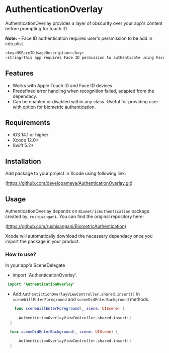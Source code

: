 # AuthenticationOverlay

AuthenticationOverlay provides a layer of obscurity over your app's content before prompting for touch ID.

**Note:** - Face ID authentication requires user's persmission to be add in info.plist.
```swift
<key>NSFaceIDUsageDescription</key>
<string>This app requires Face ID permission to authenticate using Face recognition.</string>
```

## Features
- Works with Apple Touch ID and Face ID devices.
- Predefined error handling when recognition failed, adapted from the dependacy.
- Can be enabled or disabled within any class. Useful for providing user with option for biometric authentication.

## Requirements
- iOS 14.1 or higher
- Xcode 12.0+
- Swift 5.2+

## Installation

Add package to your project in Xcode using following link:

(https://github.com/developameya/AuthenticationOverlay.git)

## Usage
AuthenticationOverlay depends on `BiometricAuthentication` package created by. `rushisangani`. You can find the original repository here:

 (https://github.com/rushisangani/BiometricAuthentication)

Xcode will automatically download the necessary dependacy once you import the package in your product.

### How to use?
 In your app's SceneDelegate
 
 - import `AuthenticationOverlay'.
 
 ```swift
  import 'AuthenticationOverlay' 
  ```
  - Add `AuthentictionOverlayViewController.shared.insert()` in `sceneWillEnterForeground` and `sceneDidEnterBackground` methods.
  
  ```swift
      func sceneWillEnterForeground(_ scene: UIScene) {
      
        AuthentictionOverlayViewController.shared.insert()
    }

    func sceneDidEnterBackground(_ scene: UIScene) {
    
        AuthentictionOverlayViewController.shared.insert()
    }
 ```
 

